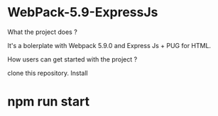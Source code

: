 # WebPack-5.9-ExpressJs

What the project does ?

It's a bolerplate with Webpack 5.9.0 and Express Js + PUG for HTML.

How users can get started with the project ?

clone this repository.
Install
# npm run start 
